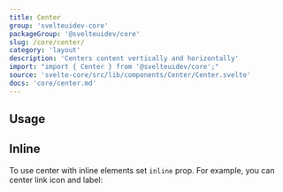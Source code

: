 ```yaml
---
title: Center
group: 'svelteuidev-core'
packageGroup: '@svelteuidev/core'
slug: /core/center/
category: 'layout'
description: 'Centers content vertically and horizontally'
import: "import { Center } from '@svelteuidev/core';"
source: 'svelte-core/src/lib/components/Center/Center.svelte'
docs: 'core/center.md'
---
```


<script>
    import { ArrowLeft } from "radix-icons-svelte";
    import { Heading } from 'components';
    import { Demo, CenterDemos } from '@svelteuidev/demos';
</script>

<Heading />

## Usage

<Demo demo={CenterDemos.usage} />

## Inline

To use center with inline elements set `inline` prop. For example, you can center link icon and label:

<Demo demo={CenterDemos.inline} />
